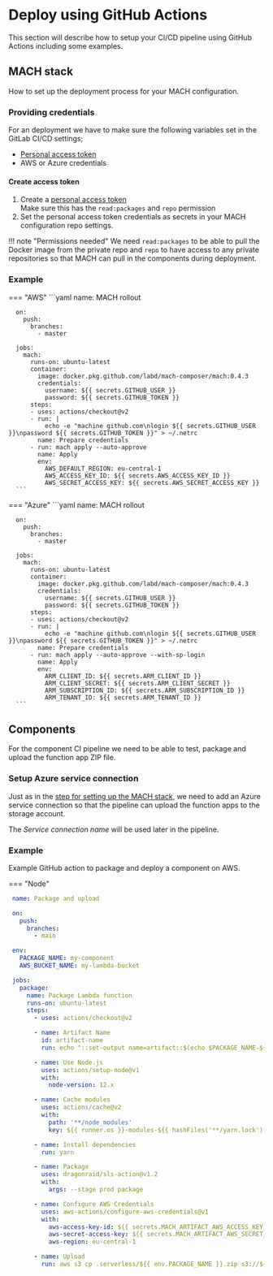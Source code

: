 # Deploy using GitHub Actions

This section will describe how to setup your CI/CD pipeline using GitHub Actions including some examples.

## MACH stack

How to set up the deployment process for your MACH configuration.

### Providing credentials

For an deployment we have to make sure the following variables set in the GitLab CI/CD settings;

- [Personal access token](#create-access-token)
- AWS or Azure credentials

#### Create access token
1. Create a [personal access token](https://docs.github.com/en/free-pro-team@latest/github/authenticating-to-github/creating-a-personal-access-token)<br>
   Make sure this has the `read:packages` and `repo` permission
2. Set the personal access token credentials as secrets in your MACH configuration repo settings.

!!! note "Permissions needed"
      We need `read:packages` to be able to pull the Docker image from the private repo and `repo` to have access to any private repositories so that MACH can pull in the components during deployment.

### Example
=== "AWS"
      ```yaml
      name: MACH rollout

      on:
        push:
          branches:
            - master

      jobs:
        mach:
          runs-on: ubuntu-latest
          container:
            image: docker.pkg.github.com/labd/mach-composer/mach:0.4.3
            credentials:
              username: ${{ secrets.GITHUB_USER }}
              password: ${{ secrets.GITHUB_TOKEN }}
          steps:
          - uses: actions/checkout@v2
          - run: |
              echo -e "machine github.com\nlogin ${{ secrets.GITHUB_USER }}\npassword ${{ secrets.GITHUB_TOKEN }}" > ~/.netrc
            name: Prepare credentials
          - run: mach apply --auto-approve
            name: Apply
            env:
              AWS_DEFAULT_REGION: eu-central-1 
              AWS_ACCESS_KEY_ID: ${{ secrets.AWS_ACCESS_KEY_ID }}
              AWS_SECRET_ACCESS_KEY: ${{ secrets.AWS_SECRET_ACCESS_KEY }}
      ```
=== "Azure"
      ```yaml
      name: MACH rollout

      on:
        push:
          branches:
            - master

      jobs:
        mach:
          runs-on: ubuntu-latest
          container:
            image: docker.pkg.github.com/labd/mach-composer/mach:0.4.3
            credentials:
              username: ${{ secrets.GITHUB_USER }}
              password: ${{ secrets.GITHUB_TOKEN }}
          steps:
          - uses: actions/checkout@v2
          - run: |
              echo -e "machine github.com\nlogin ${{ secrets.GITHUB_USER }}\npassword ${{ secrets.GITHUB_TOKEN }}" > ~/.netrc
            name: Prepare credentials
          - run: mach apply --auto-approve --with-sp-login
            name: Apply
            env:
              ARM_CLIENT_ID: ${{ secrets.ARM_CLIENT_ID }}
              ARM_CLIENT_SECRET: ${{ secrets.ARM_CLIENT_SECRET }}
              ARM_SUBSCRIPTION_ID: ${{ secrets.ARM_SUBSCRIPTION_ID }}
              ARM_TENANT_ID: ${{ secrets.ARM_TENANT_ID }}
      ```

## Components

For the component CI pipeline we need to be able to test, package and upload the function app ZIP file.

### Setup Azure service connection

Just as in the [step for setting up the MACH stack](#2-azure-service-connection), we need to add an Azure service connection so that the pipeline can upload the function apps to the storage account.

The *Service connection name* will be used later in the pipeline.


### Example

Example GitHub action to package and deploy a component on AWS.

=== "Node"
  ```yaml
   name: Package and upload

   on:
     push:
       branches:
         - main

   env:
     PACKAGE_NAME: my-component
     AWS_BUCKET_NAME: my-lambda-bucket

   jobs:
     package:
       name: Package Lambda function
       runs-on: ubuntu-latest
       steps:
         - uses: actions/checkout@v2

         - name: Artifact Name
           id: artifact-name
           run: echo "::set-output name=artifact::$(echo $PACKAGE_NAME-${GITHUB_SHA:0:7}.zip)"

         - name: Use Node.js
           uses: actions/setup-node@v1
           with:
             node-version: 12.x

         - name: Cache modules
           uses: actions/cache@v2
           with:
             path: '**/node_modules'
             key: ${{ runner.os }}-modules-${{ hashFiles('**/yarn.lock') }}

         - name: Install dependencies
           run: yarn

         - name: Package
           uses: dragonraid/sls-action@v1.2
           with:
             args: --stage prod package

         - name: Configure AWS Credentials
           uses: aws-actions/configure-aws-credentials@v1
           with:
             aws-access-key-id: ${{ secrets.MACH_ARTIFACT_AWS_ACCESS_KEY_ID }}
             aws-secret-access-key: ${{ secrets.MACH_ARTIFACT_AWS_SECRET_ACCESS_KEY }}
             aws-region: eu-central-1

         - name: Upload
           run: aws s3 cp .serverless/${{ env.PACKAGE_NAME }}.zip s3://${{ env.AWS_BUCKET_NAME }}/${{ steps.artifact-name.outputs.artifact }}

  ```